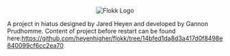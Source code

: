 <p align="center">
  <img alt="Flokk Logo" src="https://static1.squarespace.com/static/57b2506fd1758eeaa57661c6/t/58ed16dddb29d6ca05065bdb/1491932923908/Flokk+Logo+Invert.png?format=1000w">
</p>

A project in hiatus designed by Jared Heyen and developed by Gannon Prudhomme.
Content of project before restart can be found here:https://github.com/heyenhigher/flokk/tree/14bfed1da8d3a417d0f8498e840099cf6cc2ea70
